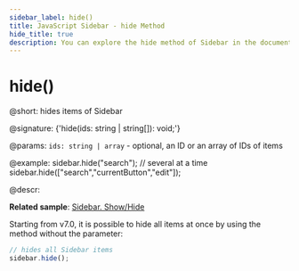 ```yaml
---
sidebar_label: hide()
title: JavaScript Sidebar - hide Method 
hide_title: true
description: You can explore the hide method of Sidebar in the documentation of the DHTMLX JavaScript UI library. Browse developer guides and API reference, try out code examples and live demos, and download a free 30-day evaluation version of DHTMLX Suite 7.
---
```

 
# hide()

@short: hides items of Sidebar

@signature: {'hide(ids: string | string[]): void;'}

@params:
`ids: string | array` - optional, an ID or an array of IDs of items

@example:
sidebar.hide("search");
// several at a time
sidebar.hide(["search","currentButton","edit"]);

@descr:

**Related sample**: [Sidebar. Show/Hide](https://snippet.dhtmlx.com/5hsowdoy)

Starting from v7.0, it is possible to hide all items at once by using the method without the parameter:

~~~js
// hides all Sidebar items
sidebar.hide();
~~~

[comment]: # (@related: sidebar/work_with_sidebar.md#hiding-and-showing-controls)
